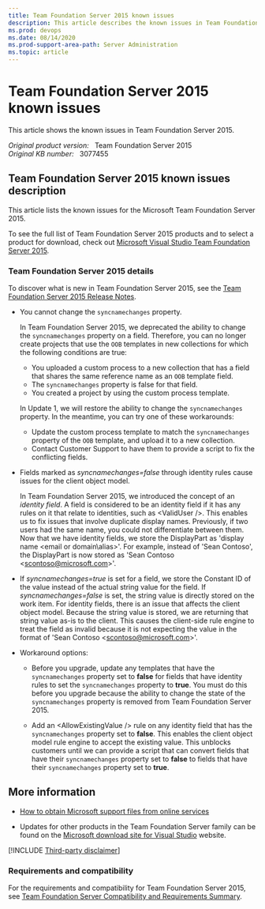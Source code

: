 ```yaml
---
title: Team Foundation Server 2015 known issues
description: This article describes the known issues in Team Foundation Server 2015.
ms.prod: devops
ms.date: 08/14/2020
ms.prod-support-area-path: Server Administration
ms.topic: article
---
```

# Team Foundation Server 2015 known issues

This article shows the known issues in Team Foundation Server 2015.

_Original product version:_ &nbsp; Team Foundation Server 2015  
_Original KB number:_ &nbsp; 3077455

## Team Foundation Server 2015 known issues description

This article lists the known issues for the Microsoft Team Foundation Server 2015.

To see the full list of Team Foundation Server 2015 products and to select a product for download, check out [Microsoft Visual Studio Team Foundation Server 2015](https://www.microsoft.com/download/details.aspx?id=48260).

### Team Foundation Server 2015 details

To discover what is new in Team Foundation Server 2015, see the [Team Foundation Server 2015 Release Notes](/visualstudio/releasenotes/tfs2015-rtm-vs).

- You cannot change the `syncnamechanges` property.

    In Team Foundation Server 2015, we deprecated the ability to change the `syncnamechanges` property on a field. Therefore, you can no longer create projects that use the `OOB` templates in new collections for which the following conditions are true:

  - You uploaded a custom process to a new collection that has a field that shares the same reference name as an `OOB` template field.
  - The `syncnamechanges` property is false for that field.
  - You created a project by using the custom process template.

  In Update 1, we will restore the ability to change the `syncnamechanges` property. In the meantime, you can try one of these workarounds:

  - Update the custom process template to match the `syncnamechanges` property of the `OOB` template, and upload it to a new collection.
  - Contact Customer Support to have them to provide a script to fix the conflicting fields.

- Fields marked as *syncnamechanges=false* through identity rules cause issues for the client object model.

    In Team Foundation Server 2015, we introduced the concept of an *identity field*. A field is considered to be an identity field if it has any rules on it that relate to identities, such as \<ValidUser />. This enables us to fix issues that involve duplicate display names. Previously, if two users had the same name, you could not differentiate between them. Now that we have identity fields, we store the DisplayPart as 'display name \<email or domain\alias>'. For example, instead of 'Sean Contoso', the DisplayPart is now stored as 'Sean Contoso \<scontoso@microsoft.com>'.

- If *syncnamechanges=true* is set for a field, we store the Constant ID of the value instead of the actual string value for the field. If *syncnamechanges=false* is set, the string value is directly stored on the work item. For identity fields, there is an issue that affects the client object model. Because the string value is stored, we are returning that string value as-is to the client. This causes the client-side rule engine to treat the field as invalid because it is not expecting the value in the format of 'Sean Contoso \<scontoso@microsoft.com>'.

- Workaround options:

  - Before you upgrade, update any templates that have the `syncnamechanges` property set to **false** for fields that have identity rules to set the `syncnamechanges` property to **true**. You must do this before you upgrade because the ability to change the state of the `syncnamechanges` property is removed from Team Foundation Server 2015.

  - Add an \<AllowExistingValue /> rule on any identity field that has the `syncnamechanges` property set to **false**. This enables the client object model rule engine to accept the existing value. This unblocks customers until we can provide a script that can convert fields that have their `syncnamechanges` property set to **false** to fields that have their `syncnamechanges` property set to **true**.  

## More information

- [How to obtain Microsoft support files from online services](https://support.microsoft.com/help/119591)

- Updates for other products in the Team Foundation Server family can be found on the [Microsoft download site for Visual Studio](https://visualstudio.microsoft.com/downloads/) website.

[!INCLUDE [Third-party disclaimer](../../includes/third-party-disclaimer.md)]

### Requirements and compatibility

For the requirements and compatibility for Team Foundation Server 2015, see [Team Foundation Server Compatibility and Requirements Summary](https://mikefourie.files.wordpress.com/2015/08/tfs2015compat.pdf).
